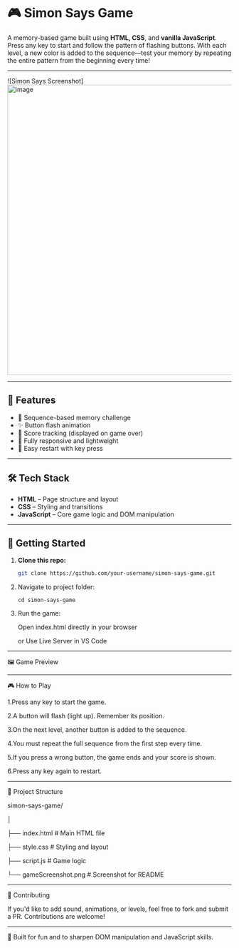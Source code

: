 # 🎮 Simon Says Game

A memory-based game built using **HTML, CSS**, and **vanilla JavaScript**. Press any key to start and follow the pattern of flashing buttons. With each level, a new color is added to the sequence—test your memory by repeating the entire pattern from the beginning every time!

---

![Simon Says Screenshot] <img width="1343" height="651" alt="image" src="https://github.com/user-attachments/assets/21873610-d7d5-49d5-8fed-959d7710e0ba" />


---

## 🌟 Features

- 🎯 Sequence-based memory challenge
- ✨ Button flash animation
- 🧠 Score tracking (displayed on game over)
- 📱 Fully responsive and lightweight
- 🔁 Easy restart with key press

---

## 🛠️ Tech Stack

- **HTML** – Page structure and layout  
- **CSS** – Styling and transitions  
- **JavaScript** – Core game logic and DOM manipulation

---

## 🚀 Getting Started

1. **Clone this repo:**
   ```bash
   git clone https://github.com/your-username/simon-says-game.git

2. Navigate to project folder:

       cd simon-says-game
   

3. Run the game:

   Open index.html directly in your browser
  
   or Use Live Server in VS Code

---

🖼️ Game Preview

---

🎮 How to Play

   1.Press any key to start the game.
  
   2.A button will flash (light up). Remember its position.
  
   3.On the next level, another button is added to the sequence.
  
   4.You must repeat the full sequence from the first step every time.
  
   5.If you press a wrong button, the game ends and your score is shown.
  
   6.Press any key again to restart.

---

📁 Project Structure

   simon-says-game/
  
   │
  
   ├── index.html         # Main HTML file
  
   ├── style.css          # Styling and layout
  
   ├── script.js          # Game logic
  
   └── gameScreenshot.png # Screenshot for README

  ---

🙌 Contributing

  If you'd like to add sound, animations, or levels, feel free to fork and submit a PR. Contributions are welcome!

---

🧠 Built for fun and to sharpen DOM manipulation and JavaScript skills.
